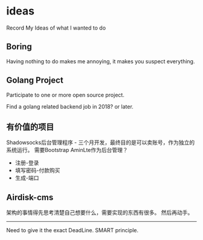 # ideas
Record My Ideas of what I wanted to do

Boring
---
Having nothing to do makes me annoying, it makes you suspect everything.


Golang Project
---

Participate to one or more open source project.

Find a golang related backend job in 2018? or later.

有价值的项目
---
Shadowsocks后台管理程序 - 三个月开发，最终目的是可以卖账号，作为独立的系统运行。
需要Bootstrap AminLte作为后台管理？
* 注册-登录
* 填写密码-付款购买
* 生成-端口


Airdisk-cms
---

架构的事情得先思考清楚自己想要什么，需要实现的东西有很多。
然后再动手。


---
Need to give it the exact DeadLine.
SMART principle.
